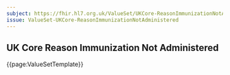 ```yaml
---
subject: https://fhir.hl7.org.uk/ValueSet/UKCore-ReasonImmunizationNotAdministered
issue: ValueSet-UKCore-ReasonImmunizationNotAdministered
---
```

## UK Core Reason Immunization Not Administered

{{page:ValueSetTemplate}}